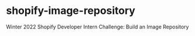 # shopify-image-repository
Winter 2022 Shopify Developer Intern Challenge: Build an Image Repository
